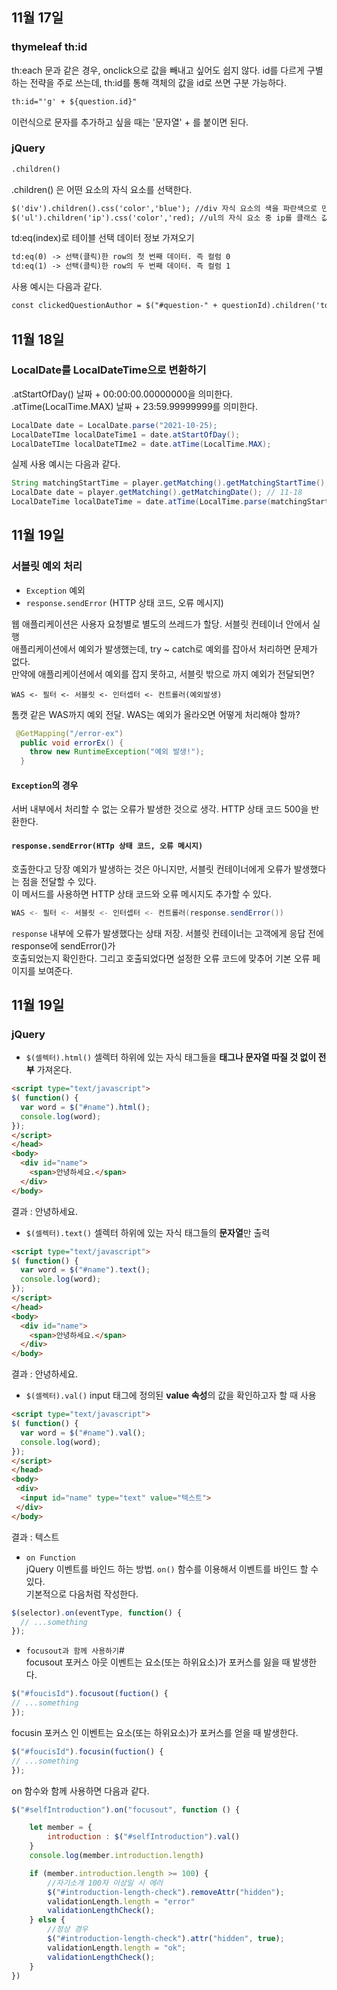 ## 11월 17일
### thymeleaf th:id
th:each 문과 같은 경우, onclick으로 값을 빼내고 싶어도 쉽지 않다.
id를 다르게 구별하는 전략을 주로 쓰는데, th:id를 통해 객체의 값을 id로 쓰면 구분 가능하다.
```html
th:id="'g' + ${question.id}"
```
이런식으로 문자를 추가하고 싶을 때는 '문자열' + 를 붙이면 된다.

### jQuery
```html
.children()
```
.children() 은 어떤 요소의 자식 요소를 선택한다.
```html
$('div').children().css('color','blue'); //div 자식 요소의 색을 파란색으로 만든다.
$('ul').children('ip').css('color','red); //ul의 자식 요소 중 ip를 클래스 값으로 가지는 요소의 색을 빨간색으로 만든다.
```
td:eq(index)로 테이블 선택 데이터 정보 가져오기
```html
td:eq(0) -> 선택(클릭)한 row의 첫 번째 데이터. 즉 컬럼 0
td:eq(1) -> 선택(클릭)한 row의 두 번째 데이터. 즉 컬럼 1
```
사용 예시는 다음과 같다.
```html
const clickedQuestionAuthor = $("#question-" + questionId).children('td:eq(3)').text()
```

## 11월 18일
### LocalDate를 LocalDateTime으로 변환하기
.atStartOfDay() 날짜 + 00:00:00.00000000을 의미한다.
.atTime(LocalTime.MAX) 날짜 + 23:59.99999999를 의미한다.
```java
LocalDate date = LocalDate.parse("2021-10-25);
LocalDateTIme localDateTime1 = date.atStartOfDay();
LocalDateTIme localDateTIme2 = date.atTime(LocalTime.MAX);
```
실제 사용 예시는 다음과 같다.
```java
String matchingStartTime = player.getMatching().getMatchingStartTime(); // 21:30
LocalDate date = player.getMatching().getMatchingDate(); // 11-18
LocalDateTime localDateTime = date.atTime(LocalTime.parse(matchingStartTime)); // 11-18T21:30
```

## 11월 19일 
### 서블릿 예외 처리
- `Exception` 예외
- `response.sendError` (HTTP 상태 코드, 오류 메시지)

웹 애플리케이션은 사용자 요청별로 별도의 쓰레드가 할당. 서블릿 컨테이너 안에서 실행   
애플리케이션에서 예외가 발생했는데, try ~ catch로 예외를 잡아서 처리하면 문제가 없다.  
만약에 애플리케이션에서 예외를 잡지 못하고, 서블릿 밖으로 까지 예외가 전달되면?  
```
WAS <- 필터 <- 서블릿 <- 인터셉터 <- 컨트롤러(예외발생)
```
톰캣 같은 WAS까지 예외 전달. WAS는 예외가 올라오면 어떻게 처리해야 할까?  

```java
 @GetMapping("/error-ex")
  public void errorEx() {
    throw new RuntimeException("예외 발생!");
  }
```
#### `Exception`의 경우 
서버 내부에서 처리할 수 없는 오류가 발생한 것으로 생각. HTTP 상태 코드 500을 반환한다.  
#### `response.sendError(HTTp 상태 코드, 오류 메시지)`
호출한다고 당장 예외가 발생하는 것은 아니지만, 서블릿 컨테이너에게 오류가 발생했다는 점을 전달할 수 있다.  
이 메서드를 사용하면 HTTP 상태 코드와 오류 메시지도 추가할 수 있다.  
```java
WAS <- 필터 <- 서블릿 <- 인터셉터 <- 컨트롤러(response.sendError())
```
`response` 내부에 오류가 발생했다는 상태 저장. 서블릿 컨테이너는 고객에게 응답 전에 response에 sendError()가  
호출되었는지 확인한다. 그리고 호출되었다면 설정한 오류 코드에 맞추어 기본 오류 페이지를 보여준다.  

## 11월 19일
### jQuery
- `$(셀렉터).html()`
셀렉터 하위에 있는 자식 태그들을 **태그나 문자열 따질 것 없이 전부** 가져온다.  
```html
<script type="text/javascript">
$( function() {
  var word = $("#name").html();
  console.log(word);
});
</script>
</head>
<body>
  <div id="name">
    <span>안녕하세요.</span>
  </div>
</body>
```
결과 : <span>안녕하세요.</span>  

- `$(셀렉터).text()`
셀렉터 하위에 있는 자식 태그들의 **문자열**만 출력
```html
<script type="text/javascript">
$( function() {
  var word = $("#name").text();
  console.log(word);
});
</script>
</head>
<body>
  <div id="name">
    <span>안녕하세요.</span>
  </div>
</body>
```
결과 : 안녕하세요.  

- `$(셀렉터).val()`
input 태그에 정의된 **value 속성**의 값을 확인하고자 할 때 사용  
```html
<script type="text/javascript">
$( function() {
  var word = $("#name").val();
  console.log(word);
});
</script>
</head>
<body>
 <div>
  <input id="name" type="text" value="텍스트">
 </div>
</body>
```
결과 : 텍스트  

- `on Function`  
jQuery 이벤트를 바인드 하는 방법. `on()` 함수를 이용해서 이벤트를 바인드 할 수 있다.  
기본적으로 다음처럼 작성한다.  
```javascript
$(selector).on(eventType, function() {
  // ...something
});
```

- `focusout과 함께 사용하기`#  
focusout 포커스 아웃 이벤트는 요소(또는 하위요소)가 포커스를 잃을 때 발생한다.  
```javascript
$("#foucisId").focusout(fuction() {
// ...something
});
```
focusin 포커스 인 이벤트는 요소(또는 하위요소)가 포커스를 얻을 때 발생한다.
```javascript
$("#foucisId").focusin(fuction() {
// ...something
});
```
on 함수와 함께 사용하면 다음과 같다.   
```javascript
$("#selfIntroduction").on("focusout", function () {

    let member = {
        introduction : $("#selfIntroduction").val()
    }
    console.log(member.introduction.length)

    if (member.introduction.length >= 100) {
        //자기소개 100자 이상일 시 에러
        $("#introduction-length-check").removeAttr("hidden");
        validationLength.length = "error"
        validationLengthCheck();
    } else {
        //정상 경우
        $("#introduction-length-check").attr("hidden", true);
        validationLength.length = "ok";
        validationLengthCheck();
    }
})
```




















